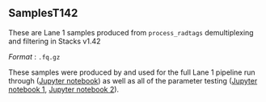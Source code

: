 ## SamplesT142

These are Lane 1 samples produced from `process_radtags` demultiplexing and filtering in Stacks v1.42

*Format* : `.fq.gz`

These samples were produced by and used for the full Lane 1 pipeline run through ([Jupyter notebook](https://github.com/mfisher5/mf-fish546-PCod/blob/master/notebooks/Lane1data_full%20stacks%20pipeline.ipynb)) as well as all of the parameter testing ([Jupyter notebook 1](https://github.com/mfisher5/mf-fish546-PCod/blob/master/notebooks/testing%20stacks/Testing%20stacks%20Parameters%20I%20.ipynb), [Jupyter notebook 2](https://github.com/mfisher5/mf-fish546-PCod/blob/master/notebooks/testing%20stacks/Testing%20stacks%20Parameters%20II.ipynb)). 